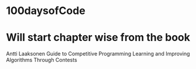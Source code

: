 # 100daysofCode
# Will start chapter wise from the book 

Antti Laaksonen
Guide to Competitive Programming
Learning and Improving Algorithms Through Contests
